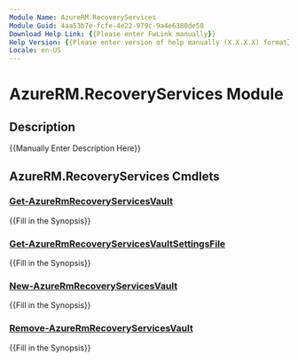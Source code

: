 ```yaml
---
Module Name: AzureRM.RecoveryServices
Module Guid: 4aa53b7e-fcfe-4e22-979c-9a4e6380de58
Download Help Link: {{Please enter FwLink manually}}
Help Version: {{Please enter version of help manually (X.X.X.X) format}}
Locale: en-US
---
```


# AzureRM.RecoveryServices Module
## Description
{{Manually Enter Description Here}}

## AzureRM.RecoveryServices Cmdlets
### [Get-AzureRmRecoveryServicesVault](Get-AzureRmRecoveryServicesVault.md)
{{Fill in the Synopsis}}

### [Get-AzureRmRecoveryServicesVaultSettingsFile](Get-AzureRmRecoveryServicesVaultSettingsFile.md)
{{Fill in the Synopsis}}

### [New-AzureRmRecoveryServicesVault](New-AzureRmRecoveryServicesVault.md)
{{Fill in the Synopsis}}

### [Remove-AzureRmRecoveryServicesVault](Remove-AzureRmRecoveryServicesVault.md)
{{Fill in the Synopsis}}

